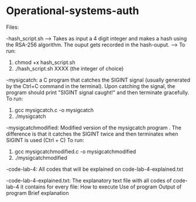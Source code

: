 # Operational-systems-auth

Files:


-hash_script.sh --> Takes as input a 4 digit integer and makes a hash using the RSA-256 algorithm. The ouput gets recorded in the hash-ouput. --> To run: 
1) chmod +x hash_script.sh
2) ./hash_script.sh XXXX (the integer of choice)



-mysigcatch: a C program that catches the SIGINT signal (usually generated by the Ctrl+C command in the terminal). Upon catching the signal, the program should print "SIGINT signal caught!" and then terminate gracefully.
To run:
1) gcc mysigcatch.c -o mysigcatch
2) ./mysigcatch



-mysigcatchmodified: Modified version of the mysigcatch program . The difference is that it catches the SIGINT twice and then terminates when SIGINT is used (Ctrl + C) 
To run:
1) gcc mysigcatchmodified.c -o mysigcatchmodified
2) ./mysigcatchmodified




-code-lab-4: All codes that will be explained on code-lab-4-explained.txt



-code-lab-4-explained.txt: The explanatory text file with all codes of code-lab-4
it contains for every file:
How to execute
Use of program 
Output of program
Brief explanation

